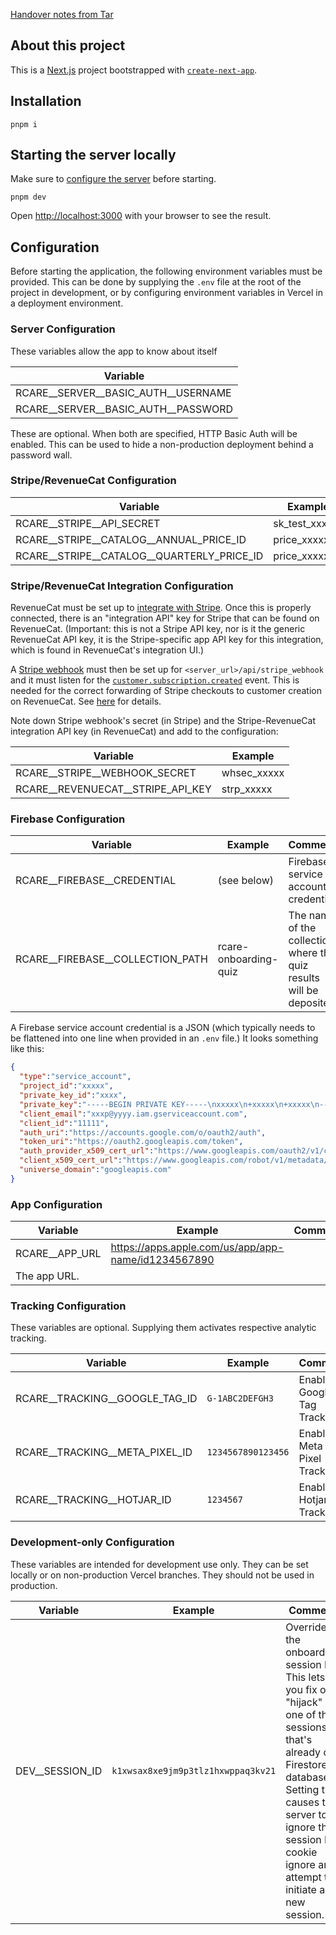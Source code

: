 [Handover notes from Tar](./HANDOVER.md)

## About this project

This is a [Next.js](https://nextjs.org) project bootstrapped with [`create-next-app`](https://nextjs.org/docs/app/api-reference/cli/create-next-app).

## Installation

```
pnpm i
```

## Starting the server locally

Make sure to [configure the server](#configuration) before starting.

```
pnpm dev
```

Open [http://localhost:3000](http://localhost:3000) with your browser to see the result.


## Configuration

Before starting the application, the following environment variables must be
provided. This can be done by supplying the `.env` file at the root
of the project in development, or by configuring environment variables in
Vercel in a deployment environment.

### Server Configuration

These variables allow the app to know about itself

| Variable                            |
| ----------------------------------- |
| RCARE__SERVER__BASIC_AUTH__USERNAME |
| RCARE__SERVER__BASIC_AUTH__PASSWORD |

These are optional. When both are specified, HTTP Basic Auth will be
enabled. This can be used to hide a non-production deployment behind
a password wall.

### Stripe/RevenueCat Configuration

| Variable                                   | Example        |
| ------------------------------------------ | -------------- |
| RCARE__STRIPE__API_SECRET                  | sk_test_xxxxxx |
| RCARE__STRIPE__CATALOG__ANNUAL_PRICE_ID    | price_xxxxxx   |
| RCARE__STRIPE__CATALOG__QUARTERLY_PRICE_ID | price_xxxxxx   |

### Stripe/RevenueCat Integration Configuration

RevenueCat must be set up to [integrate with Stripe](https://www.revenuecat.com/docs/web/stripe). Once this is properly connected, there is an
"integration API" key for Stripe that can be found on RevenueCat.
(Important: this is not a Stripe API key, nor is it the generic RevenueCat API key, it is the Stripe-specific app API key for this integration, which
is found in RevenueCat's integration UI.)

A [Stripe webhook](https://docs.stripe.com/webhooks)
must then be set up for `<server_url>/api/stripe_webhook`
and it must listen for the
[`customer.subscription.created`](https://docs.stripe.com/api/events/types#event_types-customer.subscription.created) event.
This is needed for the correct forwarding of Stripe checkouts to customer
creation on RevenueCat. See [here](https://www.revenuecat.com/docs/web/stripe#5-send-stripe-tokens-to-revenuecat)
for details.

Note down Stripe webhook's secret (in Stripe) and the Stripe-RevenueCat
integration API key (in RevenueCat) and add to the configuration:

| Variable                          | Example     |
| --------------------------------- | ----------- |
| RCARE__STRIPE__WEBHOOK_SECRET     | whsec_xxxxx |
| RCARE__REVENUECAT__STRIPE_API_KEY | strp_xxxxx  |


### Firebase Configuration

| Variable                         | Example               | Comment                                                             |
| -------------------------------- | --------------------- | ------------------------------------------------------------------- |
| RCARE__FIREBASE__CREDENTIAL      | (see below)           | Firebase service account credential                                 |
| RCARE__FIREBASE__COLLECTION_PATH | rcare-onboarding-quiz | The name of the collection where the quiz results will be deposited |

A Firebase service account credential is a JSON (which typically needs to be flattened into one line when provided in an `.env` file.) It looks something like this:

```json
{
  "type":"service_account",
  "project_id":"xxxxx",
  "private_key_id":"xxxx",
  "private_key":"-----BEGIN PRIVATE KEY-----\nxxxxx\n+xxxxx\n+xxxxx\n-----END PRIVATE KEY-----\n",
  "client_email":"xxxp@yyyy.iam.gserviceaccount.com",
  "client_id":"11111",
  "auth_uri":"https://accounts.google.com/o/oauth2/auth",
  "token_uri":"https://oauth2.googleapis.com/token",
  "auth_provider_x509_cert_url":"https://www.googleapis.com/oauth2/v1/certs",
  "client_x509_cert_url":"https://www.googleapis.com/robot/v1/metadata/x509/firebase-adminsdk-6b7yp%40xxxxx.iam.gserviceaccount.com",
  "universe_domain":"googleapis.com"
}
```

### App Configuration


| Variable       | Example                                             | Comment |
| -------------- | --------------------------------------------------- | ------- |
| RCARE__APP_URL | https://apps.apple.com/us/app/app-name/id1234567890 |
| The app URL.   |

### Tracking Configuration

These variables are optional. Supplying them activates respective analytic tracking.


| Variable                       | Example            | Comment                     |
| ------------------------------ | ------------------ | --------------------------- |
| RCARE__TRACKING__GOOGLE_TAG_ID | `G-1ABC2DEFGH3`    | Enables Google Tag Tracking |
| RCARE__TRACKING__META_PIXEL_ID | `1234567890123456` | Enables Meta Pixel Tracking |
| RCARE__TRACKING__HOTJAR_ID     | `1234567`          | Enables Hotjar Tracking     |

### Development-only Configuration

These variables are intended for development use only. They can be set locally
or on non-production Vercel branches. They should not be used in production.

| Variable        | Example                            | Comment                                                                                                                                                                                                                                   |
| --------------- | ---------------------------------- | ----------------------------------------------------------------------------------------------------------------------------------------------------------------------------------------------------------------------------------------- |
| DEV__SESSION_ID | `k1xwsax8xe9jm9p3tlz1hxwppaq3kv21` | Overrides the onboarding session ID. This lets you fix or "hijack" one of the sessions that's already on Firestore database. Setting this causes the server to ignore the session ID cookie ignore any attempt to initiate a new session. |
